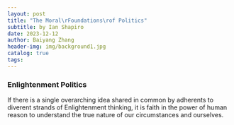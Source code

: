 ```yaml
---
layout: post
title: "The Moral\rFoundations\rof Politics"
subtitle: by Ian Shapiro
date: 2023-12-12
author: Baiyang Zhang
header-img: img/background1.jpg
catalog: true
tags:
---
```


### Enlightenment Politics

If there is a single overarching idea shared in common by adherents to diverent strands of Enlightenment thinking, it is faith in the power of human reason to understand the true nature of our circumstances and ourselves.